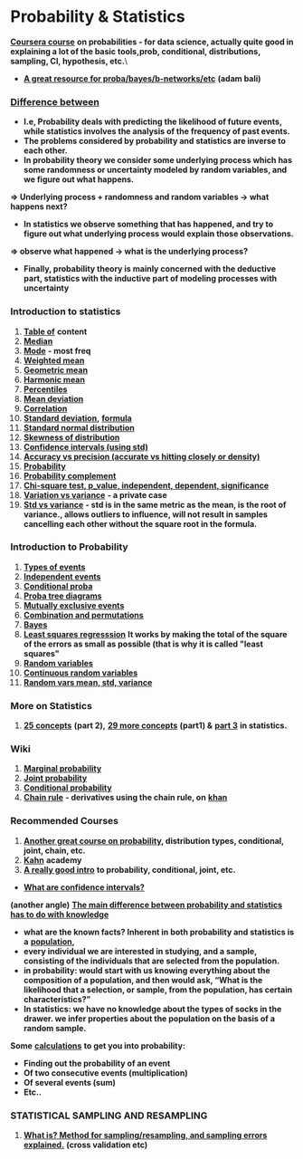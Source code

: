 # Probability & Statistics

[**Coursera course**](https://www.youtube.com/watch?v=WkOinijQmPU\&list=PLpl-gQkQivXiBmGyzLrUjzsblmQsLtkzJ\&index=1) **on probabilities - for data science, actually quite good in explaining a lot of the basic tools,prob, conditional, distributions, sampling, CI, hypothesis, etc.**\


* [**A great resource for proba/bayes/b-networks/etc**](https://metacademy.org/graphs/concepts/bayesian\_networks#focus=i9mo2e09\&mode=learn) **(adam bali)**

### [**Difference between**](https://stats.stackexchange.com/questions/665/whats-the-difference-between-probability-and-statistics)&#x20;

* **I.e, Probability deals with predicting the likelihood of future events, while statistics involves the analysis of the frequency of past events.**  &#x20;
* **The problems considered by probability and statistics are inverse to each other.**&#x20;
* **In probability theory we consider some underlying process which has some randomness or uncertainty modeled by random variables, and we figure out what happens.**

**=> Underlying process + randomness and random variables -> what happens next?**

* &#x20;**In statistics we observe something that has happened, and try to figure out what underlying process would explain those observations.**

**=> observe what happened -> what is the underlying process?**

* **Finally, probability theory is mainly concerned with the deductive part, statistics with the inductive part of modeling processes with uncertainty**

### **Introduction to statistics**

1. [**Table of**](https://www.mathsisfun.com/data/index.html#stats) **content**
2. [**Median**](https://www.mathsisfun.com/median.html)
3. [**Mode**](https://www.mathsisfun.com/mode.html) **- most freq**
4. [**Weighted mean**](https://www.mathsisfun.com/data/weighted-mean.html)
5. [**Geometric mean**](https://www.mathsisfun.com/numbers/geometric-mean.html)
6. [**Harmonic mean**](https://www.mathsisfun.com/numbers/harmonic-mean.html)
7. [**Percentiles**](https://www.mathsisfun.com/data/percentiles.html)
8. [**Mean deviation**](https://www.mathsisfun.com/data/mean-deviation.html)
9. [**Correlation**](https://www.mathsisfun.com/data/correlation.html)
10. [**Standard deviation**](https://www.mathsisfun.com/data/standard-deviation.html)**,** [**formula**](https://www.mathsisfun.com/data/standard-deviation-formulas.html)
11. [**Standard normal distribution**](https://www.mathsisfun.com/data/standard-normal-distribution.html)
12. [**Skewness of distribution**](https://www.mathsisfun.com/data/skewness.html)
13. [**Confidence intervals (using std)**](https://www.mathsisfun.com/data/confidence-interval.html)
14. [**Accuracy vs precision (accurate vs hitting closely or density)**](https://www.mathsisfun.com/accuracy-precision.html)
15. [**Probability**](https://www.mathsisfun.com/data/probability.html)
16. [**Probability complement**](https://www.mathsisfun.com/data/probability-complement.html)
17. [**Chi-square test, p\_value, independent, dependent, significance**](https://www.mathsisfun.com/data/chi-square-test.html)
18. [**Variation vs variance**](https://stats.stackexchange.com/questions/88348/is-variation-the-same-as-variance) **- a private case**
19. [**Std vs variance**](https://www.investopedia.com/ask/answers/021215/what-difference-between-standard-deviation-and-variance.asp) **- std is in the same metric as the mean, is the root of variance., allows outliers to influence, will not result in samples cancelling each other without the square root in the formula.**

### **Introduction to Probability**

1. [**Types of events**](https://www.mathsisfun.com/data/probability-events-types.html)
2. [**Independent events**](https://www.mathsisfun.com/data/probability-events-independent.html)
3. [**Conditional proba**](https://www.mathsisfun.com/data/probability-events-conditional.html)
4. [**Proba tree diagrams**](https://www.mathsisfun.com/data/probability-tree-diagrams.html)
5. [**Mutually exclusive events**](https://www.mathsisfun.com/data/probability-events-mutually-exclusive.html)
6. [**Combination and permutations**](https://www.mathsisfun.com/combinatorics/combinations-permutations.html)
7. [**Bayes**](https://www.mathsisfun.com/data/bayes-theorem.html)
8. [**Least squares regresssion**](https://www.mathsisfun.com/data/least-squares-regression.html) **It works by making the total of the square of the errors as small as possible (that is why it is called "least squares"**
9. [**Random variables**](https://www.mathsisfun.com/data/random-variables.html)
10. [**Continuous random variables**](https://www.mathsisfun.com/data/random-variables-continuous.html)
11. [**Random vars mean, std, variance**](https://www.mathsisfun.com/data/random-variables-mean-variance.html)

### **More on Statistics**

1. [**25 concepts**](https://www.datasciencecentral.com/profiles/blogs/25-statistical-concepts-explained-in-simple-english-part-2) **(part 2),** [**29 more concepts**](https://www.datasciencecentral.com/profiles/blogs/29-statistical-concepts-explained-in-simple-english-part-1) **(part1) &** [**part 3**](https://www.datasciencecentral.com/profiles/blogs/29-statistical-concepts-explained-in-simple-english-part-2?fbclid=IwAR0VQFeBaJsm3ouEf7sV5WAupE1cI3PXhzWe9-lUYkZ\_XCCF72\_3r8w5hrI) **in statistics.**

### **Wiki**

1. [**Marginal probability**](https://en.wikipedia.org/wiki/Marginal\_distribution)
2. [**Joint probability**](https://en.wikipedia.org/wiki/Joint\_probability\_distribution)
3. [**Conditional probability**](https://en.wikipedia.org/wiki/Probability)
4. [**Chain rule**](https://en.wikipedia.org/wiki/Chain\_rule\_\(probability\)) **- derivatives using the chain rule, on** [**khan**](https://www.khanacademy.org/math/ap-calculus-ab/ab-differentiation-2-new/ab-3-1a/v/chain-rule-introduction)

### **Recommended Courses**&#x20;

1. [**Another great course on probability**](http://legacydirs.umiacs.umd.edu/\~jbg/teaching/INST\_414/)**, distribution types, conditional, joint, chain, etc.**
2. [**Kahn**](https://www.khanacademy.org/math/precalculus/prob-comb) **academy**
3. [**A really good intro**](https://www.youtube.com/watch?v=5NMxiOGL39M) **to probability, conditional, joint, etc.**

* [**What are confidence intervals?**](https://towardsdatascience.com/a-very-friendly-introduction-to-confidence-intervals-9add126e714)

**(another angle)** [**The main difference between probability and statistics has to do with knowledge**](https://www.thoughtco.com/probability-vs-statistics-3126368)

* **what are the known facts? Inherent in both probability and statistics is a** [**population**](https://www.thoughtco.com/what-is-a-population-in-statistics-3126308)**,**&#x20;
* **every individual we are interested in studying, and a sample, consisting of the individuals that are selected from the population.**
* **in probability: would start with us knowing everything about the composition of a population, and then would ask, “What is the likelihood that a selection, or sample, from the population, has certain characteristics?”**
* **In statistics: we have no knowledge about the types of socks in the drawer. we infer properties about the population on the basis of a random sample.**&#x20;

**Some** [**calculations**](https://www.mathsisfun.com/data/probability.html) **to get you into probability:**

* **Finding out the probability of an event**
* **Of two consecutive events (multiplication)**
* **Of several events (sum)**
* **Etc..**&#x20;

### **STATISTICAL SAMPLING AND RESAMPLING**

1. [**What is? Method for sampling/resampling, and sampling errors explained.**](https://machinelearningmastery.com/statistical-sampling-and-resampling/) **(cross validation etc)**
